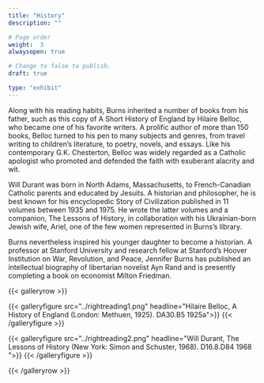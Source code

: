 ```yaml
---
title: "History"
description: ""

# Page order
weight:  3
alwaysopen: true

# Change to false to publish.
draft: true

type: "exhibit"
---
```

Along with his reading habits, Burns inherited a number of books from his father, such as this copy of A Short History of England by Hilaire Belloc, who became one of his favorite writers. A prolific author of more than 150 books, Belloc turned to his pen to many subjects and genres, from travel writing to children’s literature, to poetry, novels, and essays. Like his contemporary G.K. Chesterton, Belloc was widely regarded as a Catholic apologist who promoted and defended the faith with exuberant alacrity and wit.

Will Durant was born in North Adams, Massachusetts, to French-Canadian Catholic parents and educated by Jesuits. A historian and philosopher, he is best known for his encyclopedic Story of Civilization published in 11 volumes between 1935 and 1975. He wrote the latter volumes and a companion, The Lessons of History, in collaboration with his Ukrainian-born Jewish wife, Ariel, one of the few women represented in Burns’s library.

Burns nevertheless inspired his younger daughter to become a historian. A professor at Stanford University and research fellow at Stanford’s Hoover Institution on War, Revolution, and Peace, Jennifer Burns has published an intellectual biography of libertarian novelist Ayn Rand and is presently completing a book on economist Milton Friedman.

{{< galleryrow >}}

{{< galleryfigure src="../rightreading1.png"
           headline="Hilaire Belloc, A History of England (London: Methuen, 1925). DA30.B5 1925a">}}
{{< /galleryfigure >}}

{{< galleryfigure src="../rightreading2.png"
           headline="Will Durant, The Lessons of History (New York: Simon and Schuster, 1968). D16.8.D84 1968
">}}
{{< /galleryfigure >}}

{{< /galleryrow >}}
